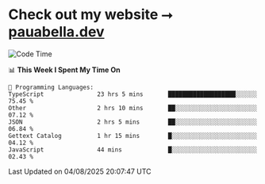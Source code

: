 # Check out my website ⭢ [pauabella.dev](https://pauabella.dev)

<!--START_SECTION:waka-->
![Code Time](http://img.shields.io/badge/Code%20Time-4%2C668%20hrs%2022%20mins-blue)

📊 **This Week I Spent My Time On** 

```text
💬 Programming Languages: 
TypeScript               23 hrs 5 mins       ███████████████████░░░░░░   75.45 % 
Other                    2 hrs 10 mins       ██░░░░░░░░░░░░░░░░░░░░░░░   07.12 % 
JSON                     2 hrs 5 mins        ██░░░░░░░░░░░░░░░░░░░░░░░   06.84 % 
Gettext Catalog          1 hr 15 mins        █░░░░░░░░░░░░░░░░░░░░░░░░   04.12 % 
JavaScript               44 mins             █░░░░░░░░░░░░░░░░░░░░░░░░   02.43 % 
```


 Last Updated on 04/08/2025 20:07:47 UTC
<!--END_SECTION:waka-->
